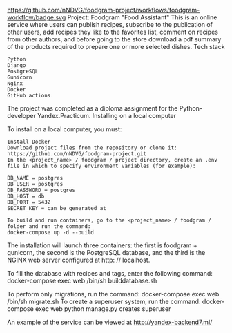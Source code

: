 https://github.com/nNDVG/foodgram-project/workflows/foodgram-workflow/badge.svg
Project: Foodgram "Food Assistant"
This is an online service where users can publish recipes, subscribe to the publication of other users, add recipes they like to the favorites list, comment on recipes from other authors, and before going to the store download a pdf summary of the products required to prepare one or more selected dishes.
Tech stack

    Python
    Django
    PostgreSQL
    Gunicorn
    Nginx
    Docker
    GitHub actions

The project was completed as a diploma assignment for the Python-developer Yandex.Practicum.
Installing on a local computer

To install on a local computer, you must:

    Install Docker
    Download project files from the repository or clone it: https://github.com/nNDVG/foodgram-project.git
    In the <project_name> / foodgram / project directory, create an .env file in which to specify environment variables (for example):

    DB_NAME = postgres
    DB_USER = postgres
    DB_PASSWORD = postgres
    DB_HOST = db
    DB_PORT = 5432
    SECRET_KEY = can be generated at

    To build and run containers, go to the <project_name> / foodgram / folder and run the command:
    docker-compose up -d --build

The installation will launch three containers: the first is foodgram + gunicorn, the second is the PostgreSQL database, and the third is the NGINX web server configured at http: // localhost.

To fill the database with recipes and tags, enter the following command:
    docker-compose exec web /bin/sh builddatabase.sh

To perform only migrations, run the command:
    docker-compose exec web /bin/sh migrate.sh
To create a superuser system, run the command:
docker-compose exec web python manage.py creates superuser

An example of the service can be viewed at http://yandex-backend7.ml/